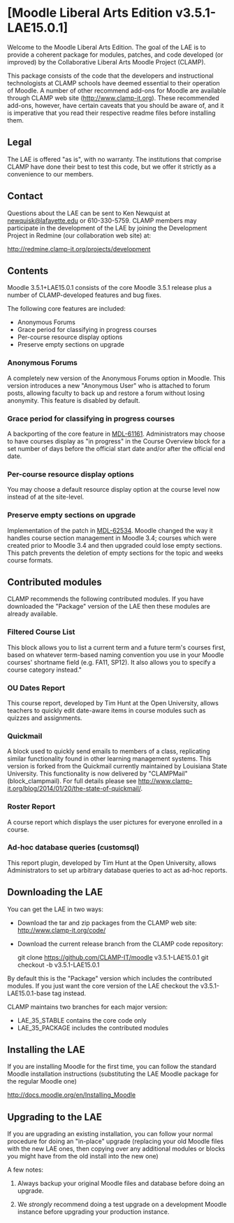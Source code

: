 # [Moodle Liberal Arts Edition v3.5.1-LAE15.0.1]

Welcome to the Moodle Liberal Arts Edition. The goal of the LAE is to provide a coherent package for modules, patches, and code developed (or improved) by the Collaborative Liberal Arts Moodle Project (CLAMP).

This package consists of the code that the developers and instructional technologists at CLAMP schools have deemed essential to their operation of Moodle. A number of other recommend add-ons for Moodle are available through CLAMP web site (<http://www.clamp-it.org>). These recommended add-ons,  however,  have certain caveats that you should be aware of, and it is imperative that you read their respective readme files before installing them.

## Legal

The LAE is offered "as is", with no warranty. The institutions that comprise CLAMP have done their best to test this code, but we offer it strictly as a convenience to our members.

## Contact

Questions about the LAE can be sent to Ken Newquist at <newquisk@lafayette.edu> or 610-330-5759. CLAMP members may participate in the development of the LAE by joining the Development Project in Redmine (our collaboration web site) at:

<http://redmine.clamp-it.org/projects/development>

## Contents

Moodle 3.5.1+LAE15.0.1 consists of the core Moodle 3.5.1 release plus a number of CLAMP-developed features and bug fixes.

The following core features are included:

* Anonymous Forums
* Grace period for classifying in progress courses
* Per-course resource display options
* Preserve empty sections on upgrade

### Anonymous Forums

A completely new version of the Anonymous Forums option in Moodle. This version introduces a new "Anonymous User" who is attached to forum posts, allowing faculty to back up and restore a forum without losing anonymity. This feature is disabled by default.

### Grace period for classifying in progress courses

A backporting of the core feature in [MDL-61161](https://tracker.moodle.org/browse/MDL-61161). Administrators may choose to have courses display as "in progress" in the Course Overview block for a set number of days before the official start date and/or after the official end date.

### Per-course resource display options

You may choose a default resource display option at the course level now instead of at the site-level.

### Preserve empty sections on upgrade

Implementation of the patch in [MDL-62534](https://tracker.moodle.org/browse/MDL-62534). Moodle changed the way it handles course section management in Moodle 3.4; courses which were created prior to Moodle 3.4 and then upgraded could lose empty sections. This patch prevents the deletion of empty sections for the topic and weeks course formats.

## Contributed modules

CLAMP recommends the following contributed modules. If you have downloaded the "Package" version of the LAE then these modules are already available.

### Filtered Course List

This block allows you to list a current term and a future term's courses first, based on whatever term-based naming convention you use in your Moodle courses' shortname field (e.g. FA11, SP12). It also allows you to specify a course category instead."

### OU Dates Report

This course report, developed by Tim Hunt at the Open University, allows teachers to quickly edit date-aware items in course modules such as quizzes and assignments.

### Quickmail

A block used to quickly send emails to members of a class, replicating similar functionality found in other learning management systems. This version is forked from the Quickmail currently maintained by Louisiana State University. This functionality is now delivered by "CLAMPMail" (block_clampmail). For full details please see <http://www.clamp-it.org/blog/2014/01/20/the-state-of-quickmail/>.

### Roster Report

A course report which displays the user pictures for everyone enrolled in a course.

### Ad-hoc database queries (customsql)

This report plugin, developed by Tim Hunt at the Open University,  allows Administrators to set up arbitrary database queries to act as ad-hoc reports.

## Downloading the LAE

You can get the LAE in two ways:

* Download the tar and zip packages from the CLAMP web site: <http://www.clamp-it.org/code/>
* Download the current release branch from the CLAMP code repository:

    git clone https://github.com/CLAMP-IT/moodle v3.5.1-LAE15.0.1
    git checkout -b v3.5.1-LAE15.0.1

By default this is the "Package" version which includes the contributed modules. If you just want the core version of the LAE checkout the v3.5.1-LAE15.0.1-base tag instead.

CLAMP maintains two branches for each major version:

* LAE\_35\_STABLE contains the core code only
* LAE\_35\_PACKAGE includes the contributed modules

## Installing the LAE

If you are installing Moodle for the first time, you can follow the standard Moodle installation instructions (substituting the LAE Moodle package for the regular Moodle one)

<http://docs.moodle.org/en/Installing_Moodle>

## Upgrading to the LAE

If you are upgrading an existing installation, you can follow your normal procedure for doing an "in-place" upgrade (replacing your old Moodle files with the new LAE ones, then copying over any additional modules or blocks you might have from the old install into the new one)

A few notes:

1. Always backup your original Moodle files and database before doing an upgrade.

2. We *strongly* recommend doing a test upgrade on a development Moodle instance before upgrading your production instance.
